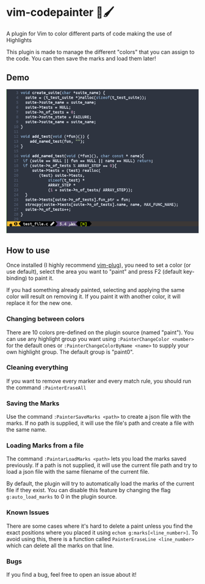 # vim-codepainter 🎨🖌

A plugin for Vim to color different parts of code making the use of Highlights

This plugin is made to manage the different "colors" that you can assign to the code. You can then save the marks and load them later!

## Demo

![](./vim-codepainter_demo.gif)

## How to use

Once installed (I highly recommend [vim-plug](https://github.com/junegunn/vim-plug)), you need to set a color (or use default), select the area you want to "paint" and press F2 (default key-binding) to paint it.

If you had something already painted, selecting and applying the same color will result on removing it. If you paint it with another color, it will replace it for the new one.

### Changing between colors

There are 10 colors pre-defined on the plugin source (named "paint<n>"). You can use any highlight group you want using `:PainterChangeColor <number>` for the default ones or `:PainterChangeColorByName <name>` to supply your own highlight group. The default group is "paint0".

### Cleaning everything

If you want to remove every marker and every match rule, you should run the command `:PainterEraseAll`

### Saving the Marks

Use the command `:PainterSaveMarks <path>` to create a json file with the marks. If no path is supplied, it will use the file's path and create a file with the same name.

### Loading Marks from a file

The command `:PaintarLoadMarks <path>` lets you load the marks saved previously. If a path is not supplied, it will use the current file path and try to load a json file with the same filename of the current file.

By default, the plugin will try to automatically load the marks of the current file if they exist. You can disable this feature by changing the flag `g:auto_load_marks` to 0 in the plugin source.

### Known Issues

There are some cases where it's hard to delete a paint unless you find the exact positions where you placed it using `echom g:marks[<line_number>]`. To avoid using this, there is a function called `PainterEraseLine <line_number>` which can delete all the marks on that line.

### Bugs

If you find a bug, feel free to open an issue about it!
